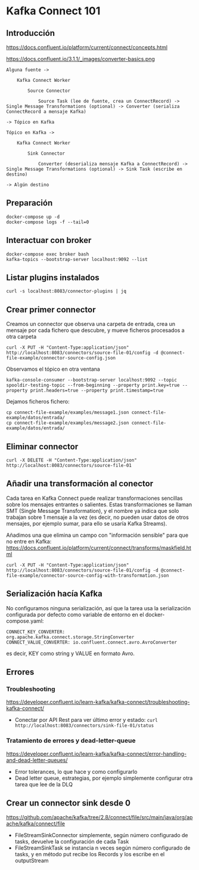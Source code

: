 # Kafka Connect 101

## Introducción

https://docs.confluent.io/platform/current/connect/concepts.html

https://docs.confluent.io/3.1.1/_images/converter-basics.png

```
Alguna fuente ->

    Kafka Connect Worker

        Source Connector

            Source Task (lee de fuente, crea un ConnectRecord) -> Single Message Transformations (optional) -> Converter (serializa ConnectRecord a mensaje Kafka)

-> Tópico en Kafka

Tópico en Kafka ->

    Kafka Connect Worker

        Sink Connector

            Converter (deserializa mensaje Kafka a ConnectRecord) -> Single Message Transformations (optional) -> Sink Task (escribe en destino)

-> Algún destino
```

## Preparación

```
docker-compose up -d
docker-compose logs -f --tail=0
```

## Interactuar con broker

```
docker-compose exec broker bash
kafka-topics --bootstrap-server localhost:9092 --list
```

## Listar plugins instalados

```
curl -s localhost:8083/connector-plugins | jq
```

## Crear primer connector

Creamos un connector que observa una carpeta de entrada, crea un mensaje por cada fichero que descubre, y mueve ficheros procesados a otra carpeta

```
curl -X PUT -H "Content-Type:application/json" http://localhost:8083/connectors/source-file-01/config -d @connect-file-example/connector-source-config.json
```

Observamos el tópico en otra ventana

```
kafka-console-consumer --bootstrap-server localhost:9092 --topic spooldir-testing-topic --from-beginning --property print.key=true --property print.headers=true --property print.timestamp=true
```

Dejamos ficheros fichero:

```
cp connect-file-example/examples/message1.json connect-file-example/datos/entrada/
cp connect-file-example/examples/message2.json connect-file-example/datos/entrada/
```

## Eliminar connector

```
curl -X DELETE -H "Content-Type:application/json" http://localhost:8083/connectors/source-file-01
```

## Añadir una transformación al conector

Cada tarea en Kafka Connect puede realizar transformaciones sencillas sobre los mensajes entrantes o salientes. Estas transformaciones se llaman SMT (Single Message Transformation), y el nombre ya indica que solo trabajan sobre 1 mensaje a la vez (es decir, no pueden usar datos de otros mensajes, por ejemplo sumar, para ello se usaría Kafka Streams).

Añadimos una que elimina un campo con "información sensible" para que no entre en Kafka: https://docs.confluent.io/platform/current/connect/transforms/maskfield.html

```
curl -X PUT -H "Content-Type:application/json" http://localhost:8083/connectors/source-file-01/config -d @connect-file-example/connector-source-config-with-transformation.json
```

## Serialización hacía Kafka

No configuramos ninguna serialización, así que la tarea usa la serialización configurada por defecto como variable de entorno en el docker-compose.yaml:

```
CONNECT_KEY_CONVERTER: org.apache.kafka.connect.storage.StringConverter
CONNECT_VALUE_CONVERTER: io.confluent.connect.avro.AvroConverter
```

es decir, KEY como string y VALUE en formato Avro.

## Errores

### Troubleshooting

https://developer.confluent.io/learn-kafka/kafka-connect/troubleshooting-kafka-connect/

* Conectar por API Rest para ver último error y estado: ```curl http://localhost:8083/connectors/sink-file-01/status```

### Tratamiento de errores y dead-letter-queue

https://developer.confluent.io/learn-kafka/kafka-connect/error-handling-and-dead-letter-queues/

* Error tolerances, lo que hace y como configurarlo
* Dead letter queue, estrategias, por ejemplo simplemente configurar otra tarea que lee de la DLQ

## Crear un connector sink desde 0

https://github.com/apache/kafka/tree/2.8/connect/file/src/main/java/org/apache/kafka/connect/file

* FileStreamSinkConnector simplemente, según número configurado de tasks, devuelve la configuración de cada Task
* FileStreamSinkTask se instancia n veces según número configurado de tasks, y en método put recibe los Records y los escribe en el outputStream